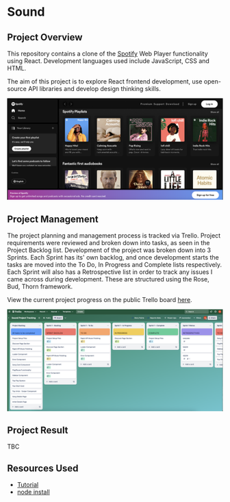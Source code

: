 # Sound

## Project Overview

This repository contains a clone of the [Spotify](https://open.spotify.com/) Web Player functionality using React. Development languages used include JavaScript, CSS and HTML.

The aim of this project is to explore React frontend development, use open-source API libraries and develop design thinking skills.

<img src="images/original-spotify.png" width="700">

## Project Management

The project planning and management process is tracked via Trello.
Project requirements were reviewed and broken down into tasks, as seen in the Project Backlog list.
Development of the project was broken down into 3 Sprints.
Each Sprint has its' own backlog, and once development starts the tasks are moved into the To Do, In Progress and Complete lists respectively.
Each Sprint will also has a Retrospective list in order to track any issues I came across during development. These are structured using the Rose, Bud, Thorn framework.

View the current project progress on the public Trello board [here](https://trello.com/b/eCi07Jio/sound-project-tracking).

<img src="images/trello-setup.png" width="700">

## Project Result

TBC

## Resources Used

- [Tutorial](https://www.youtube.com/watch?v=I1cpb0tYV74)
- [node install](https://nodejs.org/en/download/)
